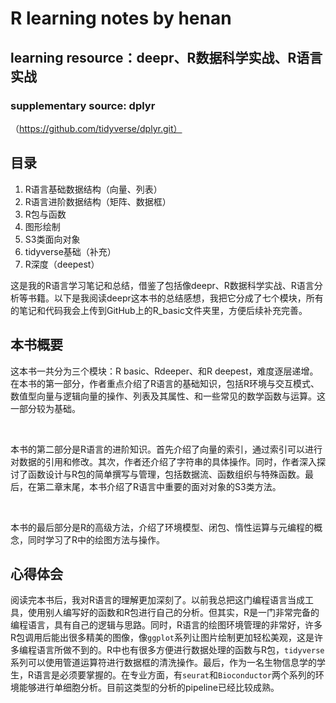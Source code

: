 # R learning notes by henan
## learning resource：deepr、R数据科学实战、R语言实战
### supplementary source: dplyr  
（https://github.com/tidyverse/dplyr.git）

## 目录
1. R语言基础数据结构（向量、列表）
2. R语言进阶数据结构（矩阵、数据框）
3. R包与函数
4. 图形绘制
5. S3类面向对象
6. tidyverse基础（补充）
7. R深度（deepest）

这是我的R语言学习笔记和总结，借鉴了包括像deepr、R数据科学实战、R语言分析等书籍。以下是我阅读deepr这本书的总结感想，我把它分成了七个模块，所有的笔记和代码我会上传到GitHub上的R_basic文件夹里，方便后续补充完善。


## 本书概要
这本书一共分为三个模块：R basic、Rdeeper、和R deepest，难度逐层递增。  
在本书的第一部分，作者重点介绍了R语言的基础知识，包括R环境与交互模式、数值型向量与逻辑向量的操作、列表及其属性、和一些常见的数学函数与运算。这一部分较为基础。  

<br>

本书的第二部分是R语言的进阶知识。首先介绍了向量的索引，通过索引可以进行对数据的引用和修改。其次，作者还介绍了字符串的具体操作。同时，作者深入探讨了函数设计与R包的简单撰写与管理，包括数据流、函数组织与特殊函数。最后，在第二章末尾，本书介绍了R语言中重要的面对对象的S3类方法。

<br>

本书的最后部分是R的高级方法，介绍了环境模型、闭包、惰性运算与元编程的概念，同时学习了R中的绘图方法与操作。

## 心得体会
阅读完本书后，我对R语言的理解更加深刻了。以前我总把这门编程语言当成工具，使用别人编写好的函数和R包进行自己的分析。但其实，R是一门非常完备的编程语言，具有自己的逻辑与思路。同时，R语言的绘图环境管理的非常好，许多R包调用后能出很多精美的图像，像`ggplot`系列让图片绘制更加轻松美观，这是许多编程语言所做不到的。R中也有很多方便进行数据处理的函数与R包，`tidyverse`系列可以使用管道运算符进行数据框的清洗操作。最后，作为一名生物信息学的学生，R语言是必须要掌握的。在专业方面，有`seurat`和`Bioconductor`两个系列的环境能够进行单细胞分析。目前这类型的分析的pipeline已经比较成熟。  

